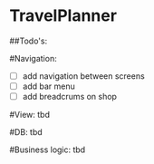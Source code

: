 # TravelPlanner

##Todo's:

#Navigation:
- [ ] add navigation between screens
- [ ] add bar menu
- [ ] add breadcrums on shop

#View:
tbd

#DB:
tbd

#Business logic:
tbd
